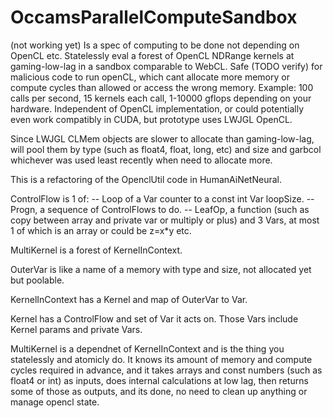 # OccamsParallelComputeSandbox
(not working yet) Is a spec of computing to be done not depending on OpenCL etc. Statelessly eval a forest of OpenCL NDRange kernels at gaming-low-lag in a sandbox comparable to WebCL. Safe (TODO verify) for malicious code to run openCL, which cant allocate more memory or compute cycles than allowed or access the wrong memory. Example: 100 calls per second, 15 kernels each call, 1-10000 gflops depending on your hardware. Independent of OpenCL implementation, or could potentially even work compatibly in CUDA, but prototype uses LWJGL OpenCL.

Since LWJGL CLMem objects are slower to allocate than gaming-low-lag,
will pool them by type (such as float4, float, long, etc) and size
and garbcol whichever was used least recently when need to allocate more.

This is a refactoring of the OpenclUtil code in HumanAiNetNeural.

ControlFlow is 1 of:
-- Loop of a Var counter to a const int Var loopSize.
-- Progn, a sequence of ControlFlows to do.
-- LeafOp, a function (such as copy between array and private var or multiply or plus) and 3 Vars, at most 1 of which is an array or could be z=x*y etc.

MultiKernel is a forest of KernelInContext.

OuterVar is like a name of a memory with type and size, not allocated yet but poolable.

KernelInContext has a Kernel and map of OuterVar to Var.

Kernel has a ControlFlow and set of Var it acts on. Those Vars include Kernel params and private Vars.

MultiKernel is a dependnet of KernelInContext and is the thing you statelessly and atomicly do. It knows its amount of memory and compute cycles required in advance, and it takes arrays and const numbers (such as float4 or int) as inputs, does internal calculations at low lag, then returns some of those as outputs, and its done, no need to clean up anything or manage opencl state. 